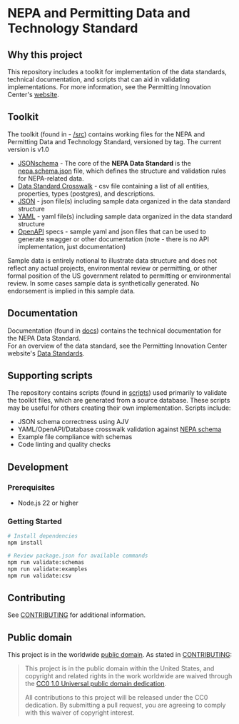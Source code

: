 # NEPA and Permitting Data and Technology Standard

## Why this project

This repository includes a toolkit for implementation of the data standards, technical documentation, and scripts that can aid in validating implementations.  For more information, see the Permitting Innovation Center's [website](https://permitting.innovation.gov).

## Toolkit

The toolkit (found in - [/src](./src)) contains working files for the NEPA and Permitting Data and Technology Standard, versioned by tag.  The current version is v1.0

- [JSONschema](./src/jsonschema) - The core of the **NEPA Data Standard** is the [nepa.schema.json](./src/jsonschema/nepa.schema.json) file, which defines the structure and validation rules for NEPA-related data.
- [Data Standard Crosswalk](./src/crosswalk) - csv file containing a list of all entities, properties, types (postgres), and descriptions.
- [JSON](./src/json) - json file(s) including sample data organized in the data standard structure
- [YAML](./src/yaml) - yaml file(s) including sample data organized in the data standard structure
- [OpenAPI](./src/openapi) specs - sample yaml and json files that can be used to generate swagger or other documentation (note - there is no API implementation, just documentation)


Sample data is entirely notional to illustrate data structure and does not reflect any actual projects, environmental review or permitting, or other formal position of the US government related to permitting or environmental review. In some cases sample data is synthetically generated. No endorsement is implied in this sample data.

## Documentation

Documentation (found in [docs](./docs)) contains the technical documentation for the NEPA Data Standard.  
For an overview of the data standard, see the Permitting Innovation Center website's [Data Standards](https://permitting.innovation.gov/resources/data-standard/).  

## Supporting scripts

The repository contains scripts (found in [scripts](./scripts)) used primarily to validate the toolkit files, which are generated from a source database.  These scripts may be useful for others creating their own implementation.  Scripts include:

  - JSON schema correctness using AJV
  - YAML/OpenAPI/Database crosswalk validation against [NEPA schema](./src/jsonschema/nepa.schema.json)
  - Example file compliance with schemas
  - Code linting and quality checks


## Development

### Prerequisites

- Node.js 22 or higher

### Getting Started

```bash
# Install dependencies
npm install

# Review package.json for available commands
npm run validate:schemas
npm run validate:examples
npm run validate:csv
```


## Contributing

See [CONTRIBUTING](CONTRIBUTING.md) for additional information.

## Public domain

This project is in the worldwide [public domain](LICENSE.md). As stated in [CONTRIBUTING](CONTRIBUTING.md):

> This project is in the public domain within the United States, and copyright and related rights in the work worldwide are waived through the [CC0 1.0 Universal public domain dedication](https://creativecommons.org/publicdomain/zero/1.0/).
>
> All contributions to this project will be released under the CC0 dedication. By submitting a pull request, you are agreeing to comply with this waiver of copyright interest.
